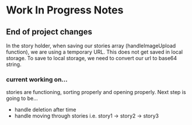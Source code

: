 # Work In Progress Notes

## End of project changes
In the story holder, when saving our stories array (handleImageUpload function), we are using a temporary URL. This does not get 
saved in local storage. To save to local storage, we need to convert our url to base64 string. 

### current working on...
stories are functioning, sorting properly and opening properly. Next step is going to be...
<br>
- handle deletion after time
- handle moving through stories i.e. story1 -> story2 -> story3